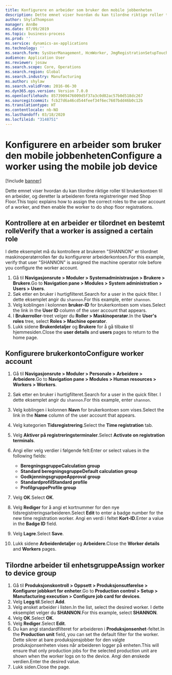 ```yaml
---
title: Konfigurere en arbeider som bruker den mobile jobbenheten
description: Dette emnet viser hvordan du kan tilordne riktige roller til brukerkontoen til en arbeider, og deretter la arbeideren foreta registreringer med Shop Floor.
author: ShylaThompson
manager: AnnBe
ms.date: 07/09/2019
ms.topic: business-process
ms.prod: ''
ms.service: dynamics-ax-applications
ms.technology: ''
ms.search.form: SysUserManagement, HcmWorker, JmgRegistrationSetupTouch, JmgRegistrationSetupAssignUsers
audience: Application User
ms.reviewer: josaw
ms.search.scope: Core, Operations
ms.search.region: Global
ms.search.industry: Manufacturing
ms.author: shylaw
ms.search.validFrom: 2016-06-30
ms.dyn365.ops.version: Version 7.0.0
ms.openlocfilehash: 8573909476009d5f37a3c0d02ac57b0d518dc267
ms.sourcegitcommit: fcb27d6a46cd544feef34f6ec7607bdd46b0c12b
ms.translationtype: HT
ms.contentlocale: nb-NO
ms.lasthandoff: 03/18/2020
ms.locfileid: "3148751"
---
```

# <a name="configure-a-worker-using-the-mobile-job-device"></a><span data-ttu-id="101d2-103">Konfigurere en arbeider som bruker den mobile jobbenheten</span><span class="sxs-lookup"><span data-stu-id="101d2-103">Configure a worker using the mobile job device</span></span>

[!include [banner](../../includes/banner.md)]

<span data-ttu-id="101d2-104">Dette emnet viser hvordan du kan tilordne riktige roller til brukerkontoen til en arbeider, og deretter la arbeideren foreta registreringer med Shop Floor.</span><span class="sxs-lookup"><span data-stu-id="101d2-104">This topic explains how to assign the correct roles to the user account of a worker, and then enable the worker to do shop floor registrations.</span></span>

## <a name="verify-that-a-worker-is-assigned-a-certain-role"></a><span data-ttu-id="101d2-105">Kontrollere at en arbeider er tilordnet en bestemt rolle</span><span class="sxs-lookup"><span data-stu-id="101d2-105">Verify that a worker is assigned a certain role</span></span>

<span data-ttu-id="101d2-106">I dette eksemplet må du kontrollere at brukeren "SHANNON" er tilordnet maskinoperatørrollen før du konfigurerer arbeiderkontoen.</span><span class="sxs-lookup"><span data-stu-id="101d2-106">For this example, verify that user "SHANNON" is assigned the machine operator role before you configure the worker account.</span></span>

1. <span data-ttu-id="101d2-107">Gå til **Navigasjonsrute > Moduler > Systemadministrasjon > Brukere > Brukere**.</span><span class="sxs-lookup"><span data-stu-id="101d2-107">Go to **Navigation pane > Modules > System administration > Users > Users**.</span></span>
2. <span data-ttu-id="101d2-108">Søk etter en bruker i hurtigfilteret.</span><span class="sxs-lookup"><span data-stu-id="101d2-108">Search for a user in the quick filter.</span></span> <span data-ttu-id="101d2-109">I dette eksemplet angir du `shannon`.</span><span class="sxs-lookup"><span data-stu-id="101d2-109">For this example, enter `shannon`.</span></span>
3. <span data-ttu-id="101d2-110">Velg koblingen i kolonnen **bruker-ID** for brukerkontoen som vises.</span><span class="sxs-lookup"><span data-stu-id="101d2-110">Select the link in the **User ID** column of the user account that appears.</span></span>
4. <span data-ttu-id="101d2-111">I **Brukerroller**-treet velger du **Roller > Maskinoperatør**.</span><span class="sxs-lookup"><span data-stu-id="101d2-111">In the **User's roles** tree, select **Roles > Machine operator**.</span></span>
5. <span data-ttu-id="101d2-112">Lukk sidene **Brukerdetaljer** og **Brukere** for å gå tilbake til hjemmesiden.</span><span class="sxs-lookup"><span data-stu-id="101d2-112">Close the **user details** and **users** pages to return to the home page.</span></span>

## <a name="configure-worker-account"></a><span data-ttu-id="101d2-113">Konfigurere brukerkonto</span><span class="sxs-lookup"><span data-stu-id="101d2-113">Configure worker account</span></span>
1. <span data-ttu-id="101d2-114">Gå til **Navigasjonsrute > Moduler > Personale > Arbeidere > Arbeidere**.</span><span class="sxs-lookup"><span data-stu-id="101d2-114">Go to **Navigation pane > Modules > Human resources > Workers > Workers**.</span></span>
2. <span data-ttu-id="101d2-115">Søk etter en bruker i hurtigfilteret.</span><span class="sxs-lookup"><span data-stu-id="101d2-115">Search for a user in the quick filter.</span></span> <span data-ttu-id="101d2-116">I dette eksemplet angir du `shannon`.</span><span class="sxs-lookup"><span data-stu-id="101d2-116">For this example, enter `shannon`.</span></span>
3. <span data-ttu-id="101d2-117">Velg koblingen i kolonnen **Navn** for brukerkontoen som vises.</span><span class="sxs-lookup"><span data-stu-id="101d2-117">Select the link in the **Name** column of the user account that appears.</span></span>
4. <span data-ttu-id="101d2-118">Velg kategorien **Tidsregistrering**.</span><span class="sxs-lookup"><span data-stu-id="101d2-118">Select the **Time registration** tab.</span></span>
5. <span data-ttu-id="101d2-119">Velg **Aktiver på registreringsterminaler**.</span><span class="sxs-lookup"><span data-stu-id="101d2-119">Select **Activate on registration terminals**.</span></span>
6. <span data-ttu-id="101d2-120">Angi eller velg verdier i følgende felt:</span><span class="sxs-lookup"><span data-stu-id="101d2-120">Enter or select values in the following fields:</span></span>  

    - <span data-ttu-id="101d2-121">**Beregningsgruppe**</span><span class="sxs-lookup"><span data-stu-id="101d2-121">**Calculation group**</span></span>  
    - <span data-ttu-id="101d2-122">**Standard beregningsgruppe**</span><span class="sxs-lookup"><span data-stu-id="101d2-122">**Default calculation group**</span></span>  
    - <span data-ttu-id="101d2-123">**Godkjenningsgruppe**</span><span class="sxs-lookup"><span data-stu-id="101d2-123">**Approval group**</span></span>  
    - <span data-ttu-id="101d2-124">**Standardprofil**</span><span class="sxs-lookup"><span data-stu-id="101d2-124">**Standard profile**</span></span>  
    - <span data-ttu-id="101d2-125">**Profilgruppe**</span><span class="sxs-lookup"><span data-stu-id="101d2-125">**Profile group**</span></span>  

7. <span data-ttu-id="101d2-126">Velg **OK**.</span><span class="sxs-lookup"><span data-stu-id="101d2-126">Select **OK**.</span></span>
8. <span data-ttu-id="101d2-127">Velg **Rediger** for å angi et kortnummer for den nye tidsregistreringsarbeideren.</span><span class="sxs-lookup"><span data-stu-id="101d2-127">Select **Edit** to enter a badge number for the new time registration worker.</span></span> <span data-ttu-id="101d2-128">Angi en verdi i feltet **Kort-ID**.</span><span class="sxs-lookup"><span data-stu-id="101d2-128">Enter a value in the **Badge ID** field.</span></span>
9. <span data-ttu-id="101d2-129">Velg **Lagre**.</span><span class="sxs-lookup"><span data-stu-id="101d2-129">Select **Save**.</span></span>
10. <span data-ttu-id="101d2-130">Lukk sidene **Arbeiderdetaljer** og **Arbeidere**.</span><span class="sxs-lookup"><span data-stu-id="101d2-130">Close the **Worker details** and **Workers** pages.</span></span>

## <a name="assign-worker-to-device-group"></a><span data-ttu-id="101d2-131">Tilordne arbeider til enhetsgruppe</span><span class="sxs-lookup"><span data-stu-id="101d2-131">Assign worker to device group</span></span>
1. <span data-ttu-id="101d2-132">Gå til **Produksjonskontroll > Oppsett > Produksjonsutførelse > Konfigurer jobbkort for enheter**.</span><span class="sxs-lookup"><span data-stu-id="101d2-132">Go to **Production control > Setup > Manufacturing execution > Configure job card for devices**.</span></span>
2. <span data-ttu-id="101d2-133">Velg **Legg til**.</span><span class="sxs-lookup"><span data-stu-id="101d2-133">Select **Add**.</span></span>
3. <span data-ttu-id="101d2-134">Velg ønsket arbeider i listen.</span><span class="sxs-lookup"><span data-stu-id="101d2-134">In the list, select the desired worker.</span></span> <span data-ttu-id="101d2-135">I dette eksemplet velger du **SHANNON**.</span><span class="sxs-lookup"><span data-stu-id="101d2-135">For this example, select **SHANNON**.</span></span>
4. <span data-ttu-id="101d2-136">Velg **OK**.</span><span class="sxs-lookup"><span data-stu-id="101d2-136">Select **OK**.</span></span>
5. <span data-ttu-id="101d2-137">Velg **Rediger**.</span><span class="sxs-lookup"><span data-stu-id="101d2-137">Select **Edit**.</span></span>
6. <span data-ttu-id="101d2-138">Du kan angi standardfilteret for arbeideren i **Produksjonsenhet**-feltet.</span><span class="sxs-lookup"><span data-stu-id="101d2-138">In the **Production unit** field, you can set the default filter for the worker.</span></span> <span data-ttu-id="101d2-139">Dette sikrer at bare produksjonsjobber for den valgte produksjonsenheten vises når arbeideren logger på enheten.</span><span class="sxs-lookup"><span data-stu-id="101d2-139">This will ensure that only production jobs for the selected production unit are shown when the worker logs on to the device.</span></span> <span data-ttu-id="101d2-140">Angi den ønskede verdien.</span><span class="sxs-lookup"><span data-stu-id="101d2-140">Enter the desired value.</span></span>
7. <span data-ttu-id="101d2-141">Lukk siden.</span><span class="sxs-lookup"><span data-stu-id="101d2-141">Close the page.</span></span>

